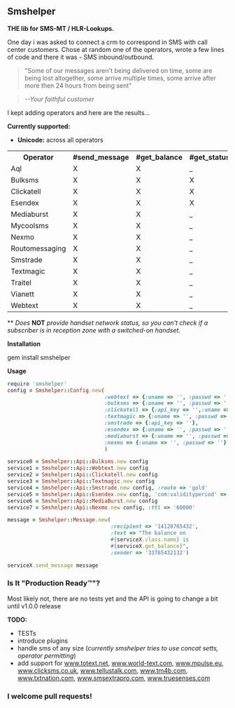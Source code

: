 Smshelper
---------

__THE lib for SMS-MT / HLR-Lookups.__

One day i was asked to connect a crm to correspond in SMS with call
center customers. Chose at random one of the operators, wrote a few
lines of code and there it was - SMS inbound/outbound.

> "Some of our messages aren't being delivered on time, some are being
> lost altogether, some arrive multiple times, some arrive after more
> then 24 hours from being sent"

> _--Your faithful customer_

I kept adding operators and here are the results...

__Currently supported:__

* __Unicode:__  across all operators
<table>
    <tr>
        <th>Operator</th><th>#send_message</th><th>#get_balance</th><th>#get_status</th><th>#get_callback_response</th><th>#hlr_lookup</th>
    </tr>
    <tr>
        <td>Aql</td><td>X</td><td>X</td><td>_</td><td>X</td><td>_</td>
    </tr>
    <tr>
        <td>Bulksms</td><td>X</td><td>X</td><td>X</td><td>X</td><td>_</td>
    </tr>
    <tr>
        <td>Clickatell</td><td>X</td><td>X</td><td>X</td><td>_</td><td>_</td>
    </tr>
    <tr>
        <td>Esendex</td><td>X</td><td>X</td><td>X</td><td>X</td><td>_</td>
    </tr>
    <tr>
        <td>Mediaburst</td><td>X</td><td>X</td><td>_</td><td>X</td><td>_</td>
    </tr>
    <tr>
        <td>Mycoolsms</td><td>X</td><td>X</td><td>_</td><td>X</td><td>X</td>
    </tr>
    <tr>
        <td>Nexmo</td><td>X</td><td>X</td><td>_</td><td>X</td><td>_</td>
    </tr>
    <tr>
        <td>Routomessaging</td><td>X</td><td>X</td><td>_</td><td>X</td><td>X**</td>
    </tr>
    <tr>
        <td>Smstrade</td><td>X</td><td>X</td><td>_</td><td>X</td><td>_</td>
    </tr>
    <tr>
        <td>Textmagic</td><td>X</td><td>X</td><td>_</td><td>X</td><td>_</td>
    </tr>
    <tr>
        <td>Traitel</td><td>X</td><td>X</td><td>_</td><td>_</td><td>_</td>
    </tr>
    <tr>
        <td>Vianett</td><td>X</td><td>X</td><td>_</td><td>X</td><td>X</td>
    </tr>
    <tr>
        <td>Webtext</td><td>X</td><td>X</td><td>_</td><td>_</td><td>_</td>
    </tr>
</table>

<!-- <iframe width='561' height='300' frameborder='0' src='https://docs.google.com/spreadsheet/pub?key=0AvGdwcIrVUI9dDNOUkE5Mlo0VnJEcmJaYlRJRkg1aEE&single=true&gid=0&output=html&widget=true'></iframe> -->
** _Does_ __NOT__ _provide handset network status, so you can't check if a
   subscriber is in reception zone with a switched-on handset._

__Installation__

gem install smshelper

__Usage__

```ruby
require 'smshelper'
config = Smshelper::Config.new(
                               :webtext => {:uname => '', :passwd => ''},
                               :bulksms => {:uname => '', :passwd => ''},
                               :clickatell => {:api_key => '',:uname => '', :passwd => ''},
                               :textmagic => {:uname => '', :passwd => ''},
                               :smstrade => {:api_key => ''},
                               :esendex => {:uname => '', :passwd => '', :acc => ''},
                               :mediaburst => {:uname => '', :passwd => ''},
                               :nexmo => {:uname => '', :passwd => ''}
                               )

service0 = Smshelper::Api::Bulksms.new config
service1 = Smshelper::Api::Webtext.new config
service2 = Smshelper::Api::Clickatell.new config
service3 = Smshelper::Api::Textmagic.new config
service4 = Smshelper::Api::Smstrade.new config, :route => 'gold'
service5 = Smshelper::Api::Esendex.new config, 'com:validityperiod' => '1'
service6 = Smshelper::Api::MediaBurst.new config
service7 = Smshelper::Api::Nexmo.new config, :ttl => '60000'

message = Smshelper::Message.new(
                                 :recipient => '14128765432',
                                 :text => "The balance on
                                 #{serviceX.class.name} is
                                 #{serviceX.get_balance}",
                                 :sender => '33765432132')

serviceX.send_message message

```

### Is It "Production Ready™"?

Most likely not, there are no tests yet and the API is going
to change a bit until v1.0.0 release

__TODO:__

* TESTs
* introduce plugins
* handle sms of any size (_currently smshelper tries to use concat
  setts, operator permitting_)
* add support for www.totext.net, www.world-text.com, www.mpulse.eu, www.clicksms.co.uk, www.tellustalk.com, www.tm4b.com, www.txtnation.com, www.smsextrapro.com, www.truesenses.com

### I welcome pull requests!
